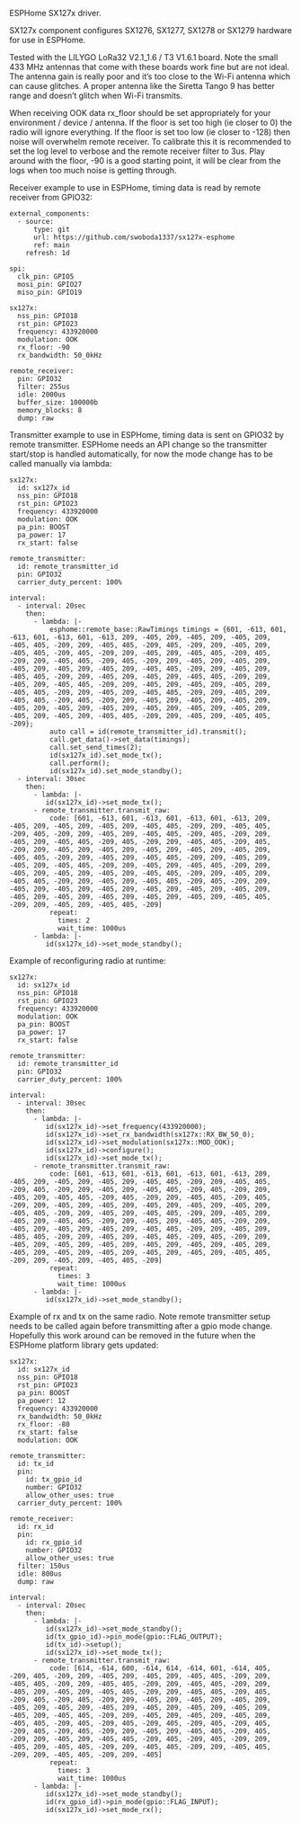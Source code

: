 ESPHome SX127x driver.

SX127x component configures SX1276, SX1277, SX1278 or SX1279 hardware for use in ESPHome. 

Tested with the LILYGO LoRa32 V2.1_1.6 / T3 V1.6.1 board. Note the small 433 MHz antennas that come with these boards work fine but are not ideal. The antenna gain is really poor and it’s too close to the Wi-Fi antenna which can cause glitches. A proper antenna like the Siretta Tango 9 has better range and doesn’t glitch when Wi-Fi transmits.

When receiving OOK data rx_floor should be set appropriately for your environment / device / antenna. If the floor is set too high (ie closer to 0) the radio will ignore everything. If the floor is set too low (ie closer to -128) then noise will overwhelm remote receiver. To calibrate this it is recommended to set the log level to verbose and the remote receiver filter to 3us. Play around with the floor, -90 is a good starting point, it will be clear from the logs when too much noise is getting through. 

Receiver example to use in ESPHome, timing data is read by remote receiver from GPIO32:

    external_components:
      - source:
          type: git
          url: https://github.com/swoboda1337/sx127x-esphome
          ref: main
        refresh: 1d
   
    spi:
      clk_pin: GPIO5
      mosi_pin: GPIO27
      miso_pin: GPIO19
    
    sx127x:
      nss_pin: GPIO18
      rst_pin: GPIO23
      frequency: 433920000
      modulation: OOK
      rx_floor: -90
      rx_bandwidth: 50_0kHz

    remote_receiver:
      pin: GPIO32
      filter: 255us
      idle: 2000us
      buffer_size: 100000b
      memory_blocks: 8
      dump: raw

Transmitter example to use in ESPHome, timing data is sent on GPIO32 by remote transmitter. ESPHome needs an API change so the transmitter start/stop is handled automatically, for now the mode change has to be called manually via lambda:

    sx127x:
      id: sx127x_id
      nss_pin: GPIO18
      rst_pin: GPIO23
      frequency: 433920000
      modulation: OOK
      pa_pin: BOOST
      pa_power: 17
      rx_start: false

    remote_transmitter:
      id: remote_transmitter_id
      pin: GPIO32
      carrier_duty_percent: 100%

    interval:
      - interval: 20sec
        then:
          - lambda: |-
              esphome::remote_base::RawTimings timings = {601, -613, 601, -613, 601, -613, 601, -613, 209, -405, 209, -405, 209, -405, 209, -405, 405, -209, 209, -405, 405, -209, 405, -209, 209, -405, 209, -405, 405, -209, 405, -209, 209, -405, 209, -405, 405, -209, 405, -209, 209, -405, 405, -209, 405, -209, 209, -405, 209, -405, 209, -405, 209, -405, 209, -405, 209, -405, 405, -209, 209, -405, 209, -405, 405, -209, 209, -405, 209, -405, 209, -405, 405, -209, 209, -405, 209, -405, 405, -209, 209, -405, 209, -405, 209, -405, 209, -405, 405, -209, 209, -405, 209, -405, 405, -209, 209, -405, 209, -405, 405, -209, 405, -209, 209, -405, 209, -405, 209, -405, 209, -405, 209, -405, 209, -405, 209, -405, 209, -405, 209, -405, 209, -405, 209, -405, 209, -405, 405, -209, 209, -405, 209, -405, 405, -209};
              auto call = id(remote_transmitter_id).transmit();
              call.get_data()->set_data(timings);
              call.set_send_times(2);
              id(sx127x_id).set_mode_tx();
              call.perform();
              id(sx127x_id).set_mode_standby();
      - interval: 30sec
        then:
          - lambda: |-
             id(sx127x_id)->set_mode_tx();
          - remote_transmitter.transmit_raw:
              code: [601, -613, 601, -613, 601, -613, 601, -613, 209, -405, 209, -405, 209, -405, 209, -405, 405, -209, 209, -405, 405, -209, 405, -209, 209, -405, 209, -405, 405, -209, 405, -209, 209, -405, 209, -405, 405, -209, 405, -209, 209, -405, 405, -209, 405, -209, 209, -405, 209, -405, 209, -405, 209, -405, 209, -405, 209, -405, 405, -209, 209, -405, 209, -405, 405, -209, 209, -405, 209, -405, 209, -405, 405, -209, 209, -405, 209, -405, 405, -209, 209, -405, 209, -405, 209, -405, 209, -405, 405, -209, 209, -405, 209, -405, 405, -209, 209, -405, 209, -405, 405, -209, 405, -209, 209, -405, 209, -405, 209, -405, 209, -405, 209, -405, 209, -405, 209, -405, 209, -405, 209, -405, 209, -405, 209, -405, 209, -405, 405, -209, 209, -405, 209, -405, 405, -209]
              repeat:
                times: 2
                wait_time: 1000us
          - lambda: |-
             id(sx127x_id)->set_mode_standby();

Example of reconfiguring radio at runtime:

    sx127x:
      id: sx127x_id
      nss_pin: GPIO18
      rst_pin: GPIO23
      frequency: 433920000
      modulation: OOK
      pa_pin: BOOST
      pa_power: 17
      rx_start: false

    remote_transmitter:
      id: remote_transmitter_id
      pin: GPIO32
      carrier_duty_percent: 100%

    interval:
      - interval: 30sec
        then:
          - lambda: |-
             id(sx127x_id)->set_frequency(433920000);
             id(sx127x_id)->set_rx_bandwidth(sx127x::RX_BW_50_0);
             id(sx127x_id)->set_modulation(sx127x::MOD_OOK);
             id(sx127x_id)->configure();
             id(sx127x_id)->set_mode_tx();
          - remote_transmitter.transmit_raw:
              code: [601, -613, 601, -613, 601, -613, 601, -613, 209, -405, 209, -405, 209, -405, 209, -405, 405, -209, 209, -405, 405, -209, 405, -209, 209, -405, 209, -405, 405, -209, 405, -209, 209, -405, 209, -405, 405, -209, 405, -209, 209, -405, 405, -209, 405, -209, 209, -405, 209, -405, 209, -405, 209, -405, 209, -405, 209, -405, 405, -209, 209, -405, 209, -405, 405, -209, 209, -405, 209, -405, 209, -405, 405, -209, 209, -405, 209, -405, 405, -209, 209, -405, 209, -405, 209, -405, 209, -405, 405, -209, 209, -405, 209, -405, 405, -209, 209, -405, 209, -405, 405, -209, 405, -209, 209, -405, 209, -405, 209, -405, 209, -405, 209, -405, 209, -405, 209, -405, 209, -405, 209, -405, 209, -405, 209, -405, 209, -405, 405, -209, 209, -405, 209, -405, 405, -209]
              repeat:
                times: 3
                wait_time: 1000us
          - lambda: |-
             id(sx127x_id)->set_mode_standby();

Example of rx and tx on the same radio. Note remote transmitter setup needs to be called again before transmitting after a gpio mode change. Hopefully this work around can be removed in the future when the ESPHome platform library gets updated:

    sx127x:
      id: sx127x_id
      nss_pin: GPIO18
      rst_pin: GPIO23
      pa_pin: BOOST
      pa_power: 12
      frequency: 433920000
      rx_bandwidth: 50_0kHz
      rx_floor: -80
      rx_start: false
      modulation: OOK

    remote_transmitter:
      id: tx_id
      pin:
        id: tx_gpio_id
        number: GPIO32
        allow_other_uses: true
      carrier_duty_percent: 100%

    remote_receiver:
      id: rx_id
      pin:
        id: rx_gpio_id
        number: GPIO32
        allow_other_uses: true
      filter: 150us
      idle: 800us
      dump: raw

    interval:
      - interval: 20sec
        then:
          - lambda: |-
             id(sx127x_id)->set_mode_standby();
             id(tx_gpio_id)->pin_mode(gpio::FLAG_OUTPUT);
             id(tx_id)->setup();
             id(sx127x_id)->set_mode_tx();
          - remote_transmitter.transmit_raw:
              code: [614, -614, 600, -614, 614, -614, 601, -614, 405, -209, 405, -209, 209, -405, 209, -405, 209, -405, 405, -209, 209, -405, 405, -209, 209, -405, 405, -209, 209, -405, 405, -209, 209, -405, 209, -405, 209, -405, 405, -209, 209, -405, 405, -209, 405, -209, 405, -209, 405, -209, 209, -405, 209, -405, 209, -405, 209, -405, 209, -405, 209, -405, 209, -405, 209, -405, 209, -405, 209, -405, 209, -405, 405, -209, 209, -405, 209, -405, 209, -405, 209, -405, 405, -209, 405, -209, 405, -209, 405, -209, 405, -209, 405, -209, 405, -209, 405, -209, 209, -405, 209, -405, 405, -209, 405, -209, 209, -405, 209, -405, 405, -209, 405, -209, 405, -209, 209, -405, 209, -405, 405, -209, 209, -405, 405, -209, 209, -405, 405, -209, 209, -405, 405, -209, 209, -405]
              repeat:
                times: 3
                wait_time: 1000us
          - lambda: |-
             id(sx127x_id)->set_mode_standby();
             id(rx_gpio_id)->pin_mode(gpio::FLAG_INPUT);
             id(sx127x_id)->set_mode_rx();
